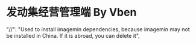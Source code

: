# 发动集经营管理端 By Vben

"//": "Used to install imagemin dependencies, because imagemin may not be installed in China. If it is abroad, you can delete it",


